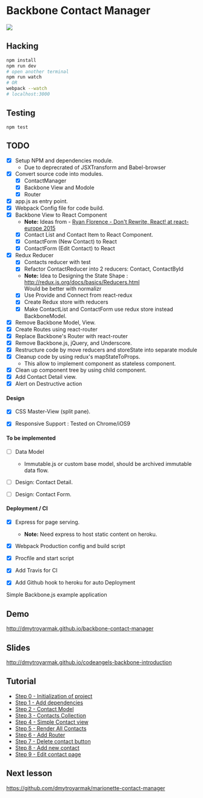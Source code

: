 Backbone Contact Manager
========================

![](https://travis-ci.org/n3tr/Contact-Manager.svg?branch=master)

## Hacking
```sh
npm install
npm run dev
# open another terminal
npm run watch
# OR
webpack --watch
# localhost:3000
```

## Testing
```
npm test
```


## TODO

- [x] Setup NPM and dependencies module.
  - Due to deprecrated of JSXTransform and Babel-browser
- [x] Convert source code into modules.
  - [x] ContactManager
  - [x] Backbone View and Modole
  - [x] Router
- [x] app.js as entry point.
- [x] Webpack Config file for code build.
- [x] Backbone View to React Component
  - **Note:** Ideas from - [Ryan Florence - Don't Rewrite, React! at react-europe 2015](https://www.youtube.com/watch?v=BF58ZJ1ZQxY)
  - [x] Contact List and Contact Item to React Component.
  - [x] ContactForm (New Contact) to React
  - [x] ContactForm (Edit Contact) to React
- [x] Redux Reducer
  - [x] Contacts reducer with test
  - [x] Refactor ContactReducer into 2 reducers: Contact, ContactById
  - **Note:** Idea to Designing the State Shape : http://redux.js.org/docs/basics/Reducers.html  
  Would be better with normalizr
  - [x] Use Provide and Connect from react-redux
  - [x] Create Redux store with reducers
  - [x] Make ContactList and ContactForm use redux store instead BackboneModel.
- [x] Remove Backbone Model, View.
- [x] Create Routes using react-router
- [x] Replace Backbone's Router with react-router
- [x] Remove Backbone.js, jQuery, and Underscore.
- [x] Restructure code by move reducers and storeState into separate module
- [x] Cleanup code by using redux's mapStateToProps.
  - This allow to implement component as stateless component.
- [x] Clean up component tree by using child component.
- [x] Add Contact Detail view.
- [x] Alert on Destructive action

#### Design

- [x] CSS Master-View (split pane).
- [x] Responsive Support : Tested on Chrome/iOS9


#### To be implemented

- [ ] Data Model
  - Immutable.js or custom base model, should be archived immutable data flow.
- [ ] Design: Contact Detail.
- [ ] Design: Contact Form.


#### Deployment / CI

- [x] Express for page serving.
  - **Note:** Need express to host static content on heroku.
- [x] Webpack Production config and build script
- [x] Procfile and start script
- [x] Add Travis for CI
- [x] Add Github hook to heroku for auto Deployment



Simple Backbone.js example application
## Demo
http://dmytroyarmak.github.io/backbone-contact-manager

## Slides
http://dmytroyarmak.github.io/codeangels-backbone-introduction

## Tutorial
- [Step 0 - Initialization of project](https://github.com/dmytroyarmak/backbone-contact-manager/releases/tag/step-0)
- [Step 1 - Add dependencies](https://github.com/dmytroyarmak/backbone-contact-manager/releases/tag/step-1)
- [Step 2 - Contact Model](https://github.com/dmytroyarmak/backbone-contact-manager/releases/tag/step-2)
- [Step 3 - Contacts Collection](https://github.com/dmytroyarmak/backbone-contact-manager/releases/tag/step-3)
- [Step 4 - Simple Contact view](https://github.com/dmytroyarmak/backbone-contact-manager/releases/tag/step-4)
- [Step 5 - Render All Contacts](https://github.com/dmytroyarmak/backbone-contact-manager/releases/tag/step-5)
- [Step 6 - Add Router](https://github.com/dmytroyarmak/backbone-contact-manager/releases/tag/step-6)
- [Step 7 - Delete contact button](https://github.com/dmytroyarmak/backbone-contact-manager/releases/tag/step-7)
- [Step 8 - Add new contact](https://github.com/dmytroyarmak/backbone-contact-manager/releases/tag/step-8)
- [Step 9 - Edit contact page](https://github.com/dmytroyarmak/backbone-contact-manager/releases/tag/step-9)

## Next lesson

https://github.com/dmytroyarmak/marionette-contact-manager
